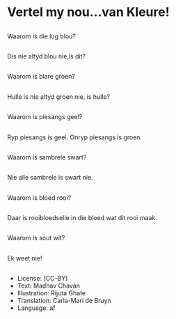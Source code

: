 # Vertel my nou...van Kleure!

##
Waarom is die lug blou?

##
Dis nie altyd blou nie,is
dit?

##
Waarom is blare groen?

##
Hulle is nie altyd groen
nie, is hulle?

##
Waarom is piesangs
geel?

##
Ryp piesangs is geel.
Onryp piesangs is
groen.

##
Waarom is sambrele
swart?

##
Nie alle sambrele is
swart nie.

##
Waarom is bloed rooi?

##
Daar is rooibloedselle in
die bloed wat dit rooi
maak.

##
Waarom is sout wit?

##
Ek weet nie!

##
* License: [CC-BY]
* Text: Madhav Chavan
* Illustration: Rijuta Ghate
* Translation: Carla-Mari de Bruyn
* Language: af
